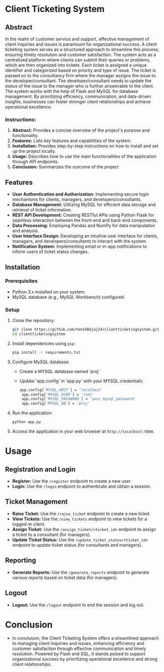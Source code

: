 # Client Ticketing System

## Abstract

In the realm of customer service and support, effective management of client inquiries and issues is paramount for organizational success. A client ticketing system serves as a structured approach to streamline this process, ensuring timely resolution and customer satisfaction. The system acts as a centralized platform where clients can submit their queries or problems, which are then organized into tickets. Each ticket is assigned a unique identifier and categorized based on priority and type of issue. The ticket is passed on to the consultancy firm where the manager assigns the issue to the developer/consultant. The developer/consultant needs to update the status of the issue to the manager who is further answerable to the client. The system works with the help of Flask and MySQL for database management. By prioritizing efficiency, communication, and data-driven insights, businesses can foster stronger client relationships and achieve operational excellence.


### Instructions:

1. **Abstract:** Provides a concise overview of the project's purpose and functionality.
2. **Features:** Lists key features and capabilities of the system.
3. **Installation:** Provides step-by-step instructions on how to install and set up the project locally.
4. **Usage:** Describes how to use the main functionalities of the application through API endpoints.
5. **Conclusion:** Summarizes the outcome of the project


## Features

- **User Authentication and Authorization:** Implementing secure login mechanisms for clients, managers, and developers/consultants.
- **Database Management:** Utilizing MySQL for efficient data storage and retrieval of ticket information.
- **REST API Development:** Creating RESTful APIs using Python Flask for seamless interaction between the front-end and back-end components.
- **Data Processing:** Employing Pandas and NumPy for data manipulation and analysis.
- **User Interface Design:** Developing an intuitive user interface for clients, managers, and developers/consultants to interact with the system.
- **Notification System:** Implementing email or in-app notifications to inform users of ticket status changes.

## Installation

### Prerequisites

- Python 3.x installed on your system.
- MySQL database (e.g., MySQL Workbench) configured.

### Setup

1. Clone the repository:

   ```bash
   git clone https://github.com/VanshBajaj24/clientticketingsystem.git
   cd clientticketingsystem

2. Install dependencies using `pip`:

   ```bash
   pip install -r requirements.txt

3. Configure MySQL database:
   - Create a MYSQL database named 'proj'
   - Update 'app.config' in 'app.py' with your MYSQL credentials:

     ```bash
     app.config['MYSQL_HOST'] = 'localhost'
      app.config['MYSQL_USER'] = 'root'
      app.config['MYSQL_PASSWORD'] = 'your_mysql_password'
      app.config['MYSQL_DB'] = 'proj'

4. Run the application:

      ```bash
      python app.py

5. Access the application in your web browser at `http://localhost:5000`.

# Usage

## Registration and Login

- **Register:** Use the `/register` endpoint to create a new user.
- **Login:** Use the `/login` endpoint to authenticate and obtain a session.

## Ticket Management

- **Raise Ticket:** Use the `/raise_ticket` endpoint to create a new ticket.
- **View Tickets:** Use the `/view_tickets` endpoint to view tickets for a logged-in client.
- **Assign Ticket:** Use the `/assign_ticket/<ticket_id>` endpoint to assign a ticket to a consultant (for managers).
- **Update Ticket Status:** Use the `/update_ticket_status/<ticket_id>` endpoint to update ticket status (for consultants and managers).

## Reporting

- **Generate Reports:** Use the `/generate_reports` endpoint to generate various reports based on ticket data (for managers).

## Logout

- **Logout:** Use the `/logout` endpoint to end the session and log out.

# Conclusion

- In conclusion, the Client Ticketing System offers a streamlined approach to managing client inquiries and issues, enhancing efficiency and customer satisfaction through effective communication and timely resolution. Powered by Flask and SQL, it stands poised to support organizational success by prioritizing operational excellence and strong client relationships.
